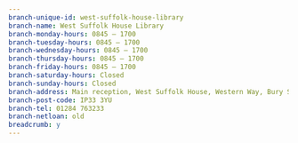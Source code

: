 ```yaml
---
branch-unique-id: west-suffolk-house-library
branch-name: West Suffolk House Library
branch-monday-hours: 0845 – 1700
branch-tuesday-hours: 0845 – 1700
branch-wednesday-hours: 0845 – 1700
branch-thursday-hours: 0845 – 1700
branch-friday-hours: 0845 – 1700
branch-saturday-hours: Closed
branch-sunday-hours: Closed
branch-address: Main reception, West Suffolk House, Western Way, Bury St Edmunds
branch-post-code: IP33 3YU
branch-tel: 01284 763233
branch-netloan: old
breadcrumb: y
---
```


